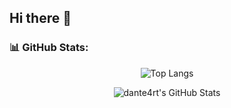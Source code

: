 ## Hi there 👋
### 📊 GitHub Stats:

<p align="center">
  <img src="https://github-readme-stats.vercel.app/api/top-langs/?username=Dropxtor&theme=algolia&layout=compact" alt="Top Langs"/>
</p>

<p align="center">
  <img src="https://github-readme-stats.vercel.app/api?username=Dropxtor&show_icons=true&theme=algolia" alt="dante4rt's GitHub Stats"/>
</p>
<!--
**Dropxtor/Dropxtor** is a ✨ _special_ ✨ repository because its `README.md` (this file) appears on your GitHub profile.

Here are some ideas to get you started:

- 🔭 I’m currently working on ...
- 🌱 I’m currently learning ...
- 👯 I’m looking to collaborate on ...
- 🤔 I’m looking for help with ...
- 💬 Ask me about ...
- 📫 How to reach me: ...
- 😄 Pronouns: ...
- ⚡ Fun fact: ...
-->
